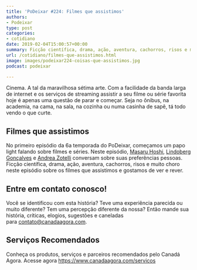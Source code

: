 ```yaml
---
title: 'PoDeixar #224: Filmes que assistimos'
authors:
- Podeixar
type: post
categories:
- cotidiano
date: 2019-02-04T15:00:57+00:00
summary: Ficção científica, drama, ação, aventura, cachorros, risos e muito choro neste episódio sobre os filmes que assistimos e gostamos de ver e rever.
url: /cotidiano/filmes-que-assistimos.html
image: images/podeixar224-coisas-que-assistimos.jpg
podcast: podeixar

---
```

Cinema. A tal da maravilhosa sétima arte. Com a facilidade da banda larga de internet e os serviços de streaming assistir a seu filme ou série favorita hoje é apenas uma questão de parar e começar. Seja no ônibus, na academia, na cama, na sala, na cozinha ou numa casinha de sapê, tá todo vendo o que curte.

## Filmes que assistimos

No primeiro episódio da 6a temporada do PoDeixar, começamos um papo light falando sobre filmes e séries. Neste episódio, [Masaru Hoshi][1], [Lindoberg Gonçalves][2] e [Andrea Zotelli][3] conversam sobre suas preferências pessoas. Ficção científica, drama, ação, aventura, cachorros, risos e muito choro neste episódio sobre os filmes que assistimos e gostamos de ver e rever.

## Entre em contato conosco!

Você se identificou com esta história? Teve uma experiência parecida ou muito diferente? Tem&nbsp;uma percepção diferente da nossa? Então mande sua história, críticas, elogios, sugestões e caneladas para&nbsp;<contato@canadaagora.com>.

## Serviços Recomendados

Conheça os produtos, serviços e parceiros recomendados pelo Canadá Agora. Acesse agora&nbsp;<https://www.canadaagora.com/servicos>

 [1]: /japa
 [2]: /berg
 [3]: /andreazotelli